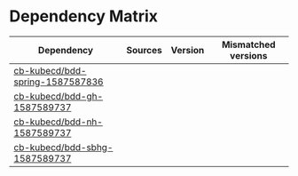 # Dependency Matrix

Dependency | Sources | Version | Mismatched versions
---------- | ------- | ------- | -------------------
[cb-kubecd/bdd-spring-1587587836](https://github.com/cb-kubecd/bdd-spring-1587587836.git) |  | []() | 
[cb-kubecd/bdd-gh-1587589737](https://github.com/cb-kubecd/bdd-gh-1587589737.git) |  | []() | 
[cb-kubecd/bdd-nh-1587589737](https://github.com/cb-kubecd/bdd-nh-1587589737.git) |  | []() | 
[cb-kubecd/bdd-sbhg-1587589737](https://github.com/cb-kubecd/bdd-sbhg-1587589737.git) |  | []() | 

